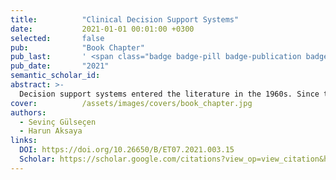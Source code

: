 ```yaml
---
title:          "Clinical Decision Support Systems"
date:           2021-01-01 00:01:00 +0300
selected:       false
pub:            "Book Chapter"
pub_last:       ' <span class="badge badge-pill badge-publication badge-warning">Book Chapter</span>'
pub_date:       "2021"
semantic_scholar_id:
abstract: >-
  Decision support systems entered the literature in the 1960s. Since then, they have gained an increased importance with the development of technology and internet. These systems have facilitated the decision-making processes of managers in many areas ranging from education, health, finance to defense. Today, they have become much more capable thanks to the dramatic increase in digital data and artificial learning technologies. One of the areas where human mistake is irreversible and costly is the health sector. Clinical decision support systems not only minimize human errors but also process much more data and make more accurate decisions. These systems help doctors and nurses in the diagnosis and treatment of diseases. These systems also facilitate the decision-making processes of managers in managerial processes such as human resources management, process management, and financial management. A comprehensive digital transformation is needed to implement clinical decision support systems in an institution. This transformation includes technological transformation, individual employee transformation, and transformation of corporate culture. Although the transformation process is quite costly and time consuming, there are many more benefits of a successful digital transformation. Thanks to the developing and widespread mobile technologies, digital health assistants have entered our mobile phones. These assistants work on the phone, collect data about their users, and assist their users in their diagnosis processes. With the digitalization in the field of health, we will be able to have much more digital data. By using artificial intelligence technologies, machine learning, and deep learning algorithms, we will be able to develop decision support systems that will make much more accurate decisions, facilitate clinical and administrative processes, and minimize human errors.
cover:          /assets/images/covers/book_chapter.jpg
authors:
  - Sevinç Gülseçen
  - Harun Aksaya
links:
  DOI: https://doi.org/10.26650/B/ET07.2021.003.15
  Scholar: https://scholar.google.com/citations?view_op=view_citation&hl=tr&user=VWJfY6kAAAAJ
---
```

